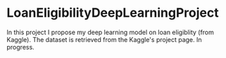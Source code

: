 # LoanEligibilityDeepLearningProject
In this project I propose my deep learning model on loan eligiblity (from Kaggle). The dataset is retrieved from the Kaggle's project page. In progress.

